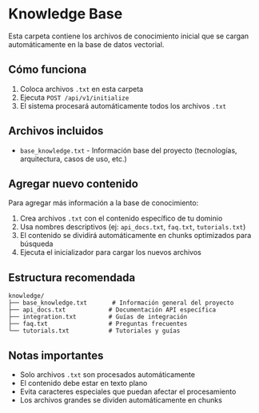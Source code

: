 # Knowledge Base

Esta carpeta contiene los archivos de conocimiento inicial que se cargan automáticamente en la base de datos vectorial.

## Cómo funciona

1. Coloca archivos `.txt` en esta carpeta
2. Ejecuta `POST /api/v1/initialize` 
3. El sistema procesará automáticamente todos los archivos `.txt`

## Archivos incluidos

- `base_knowledge.txt` - Información base del proyecto (tecnologías, arquitectura, casos de uso, etc.)

## Agregar nuevo contenido

Para agregar más información a la base de conocimiento:

1. Crea archivos `.txt` con el contenido específico de tu dominio
2. Usa nombres descriptivos (ej: `api_docs.txt`, `faq.txt`, `tutorials.txt`)
3. El contenido se dividirá automáticamente en chunks optimizados para búsqueda
4. Ejecuta el inicializador para cargar los nuevos archivos

## Estructura recomendada

```
knowledge/
├── base_knowledge.txt       # Información general del proyecto
├── api_docs.txt            # Documentación API específica
├── integration.txt         # Guías de integración
├── faq.txt                 # Preguntas frecuentes
└── tutorials.txt           # Tutoriales y guías
```

## Notas importantes

- Solo archivos `.txt` son procesados automáticamente
- El contenido debe estar en texto plano
- Evita caracteres especiales que puedan afectar el procesamiento
- Los archivos grandes se dividen automáticamente en chunks